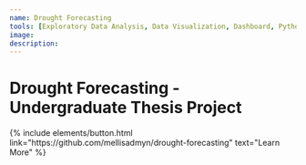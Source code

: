 ```yaml
---
name: Drought Forecasting
tools: [Exploratory Data Analysis, Data Visualization, Dashboard, Python]
image: 
description: 
---
```


# Drought Forecasting - Undergraduate Thesis Project




<p class="text-center">
{% include elements/button.html link="https://github.com/mellisadmyn/drought-forecasting" text="Learn More" %}
</p>